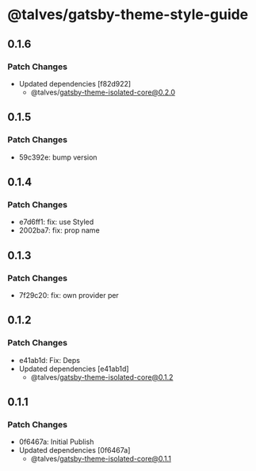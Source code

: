 # @talves/gatsby-theme-style-guide

## 0.1.6

### Patch Changes

- Updated dependencies [f82d922]
  - @talves/gatsby-theme-isolated-core@0.2.0

## 0.1.5

### Patch Changes

- 59c392e: bump version

## 0.1.4

### Patch Changes

- e7d6ff1: fix: use Styled
- 2002ba7: fix: prop name

## 0.1.3

### Patch Changes

- 7f29c20: fix: own provider per

## 0.1.2

### Patch Changes

- e41ab1d: Fix: Deps
- Updated dependencies [e41ab1d]
  - @talves/gatsby-theme-isolated-core@0.1.2

## 0.1.1

### Patch Changes

- 0f6467a: Initial Publish
- Updated dependencies [0f6467a]
  - @talves/gatsby-theme-isolated-core@0.1.1
